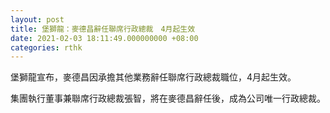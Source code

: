 ```yaml
---
layout: post
title: 堡獅龍：麥德昌辭任聯席行政總裁　4月起生效
date: 2021-02-03 18:11:49.000000000 +08:00
categories: rthk
---
```


堡獅龍宣布，麥德昌因承擔其他業務辭任聯席行政總裁職位，4月起生效。

集團執行董事兼聯席行政總裁張智，將在麥德昌辭任後，成為公司唯一行政總裁。
